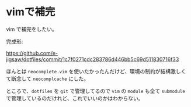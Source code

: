# vimで補完

vim で補完をしたい。

完成形:

https://github.com/e-jigsaw/dotfiles/commit/1c7f0271cdc283786d446bb5c69d511830716f33

ほんとは `neocomplete.vim` を使いたかったんだけど、環境の制約が結構激しくて断念して `neocomplcache` にした。

ところで、`dotfiles` を `git` で管理してるので `vim` の `module` も全て `submodule` で管理しているのだけれど、これでいいのかはわからない。
